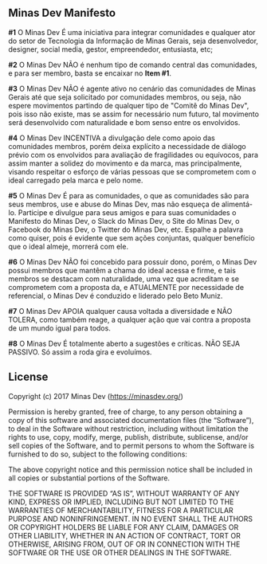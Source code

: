 ## Minas Dev Manifesto

**#1** O Minas Dev É uma iniciativa para integrar comunidades e qualquer ator do setor de Tecnologia da Informação de Minas Gerais, seja desenvolvedor, designer, social media, gestor, empreendedor, entusiasta, etc;

**#2** O Minas Dev NÃO é nenhum tipo de comando central das comunidades, e para ser membro, basta se encaixar no **Item #1**.

**#3** O Minas Dev NÃO é agente ativo no cenário das comunidades de Minas Gerais até que seja solicitado por comunidades membros, ou seja, não espere movimentos partindo de qualquer tipo de "Comitê do Minas Dev", pois isso não existe, mas se assim for necessário num futuro, tal movimento será desenvolvido com naturalidade e bom senso entre os envolvidos.

**#4** O Minas Dev INCENTIVA a divulgação dele como apoio das comunidades membros, porém deixa explícito a necessidade de diálogo prévio com os envolvidos para avaliação de fragilidades ou equívocos, para assim manter a solidez do movimento e da marca, mas principalmente, visando respeitar o esforço de várias pessoas que se comprometem com o ideal carregado pela marca e pelo nome.

**#5** O Minas Dev É para as comunidades, o que as comunidades são para seus membros, use e abuse do Minas Dev, mas não esqueça de alimentá-lo. Participe e divulgue para seus amigos e para suas comunidades o Manifesto do Minas Dev, o Slack do Minas Dev, o Site do Minas Dev, o Facebook do Minas Dev, o Twitter do Minas Dev, etc. Espalhe a palavra como quiser, pois é evidente que sem ações conjuntas, qualquer benefício que o ideal almeje, morrerá com ele.

**#6** O Minas Dev NÃO foi concebido para possuir dono, porém, o Minas Dev possui membros que mantêm a chama do ideal acessa e firme, e tais membros se destacam com naturalidade, uma vez que acreditam e se comprometem com a proposta da, e ATUALMENTE por necessidade de referencial, o Minas Dev é conduzido e liderado pelo Beto Muniz.

**#7** O Minas Dev APOIA qualquer causa voltada a diversidade e NÃO TOLERA, como também reage, a qualquer ação que vai contra a proposta de um mundo igual para todos.

**#8** O Minas Dev É totalmente aberto a sugestões e críticas. NÃO SEJA PASSIVO. Só assim a roda gira e evoluímos.

## License

Copyright (c) 2017 Minas Dev (https://minasdev.org/)

Permission is hereby granted, free of charge, to any person obtaining a copy of this software and associated documentation files (the “Software”), to deal in the Software without restriction, including without limitation the rights to use, copy, modify, merge, publish, distribute, sublicense, and/or sell copies of the Software, and to permit persons to whom the Software is furnished to do so, subject to the following conditions:

The above copyright notice and this permission notice shall be included in all copies or substantial portions of the Software.

THE SOFTWARE IS PROVIDED “AS IS”, WITHOUT WARRANTY OF ANY KIND, EXPRESS OR IMPLIED, INCLUDING BUT NOT LIMITED TO THE WARRANTIES OF MERCHANTABILITY, FITNESS FOR A PARTICULAR PURPOSE AND NONINFRINGEMENT. IN NO EVENT SHALL THE AUTHORS OR COPYRIGHT HOLDERS BE LIABLE FOR ANY CLAIM, DAMAGES OR OTHER LIABILITY, WHETHER IN AN ACTION OF CONTRACT, TORT OR OTHERWISE, ARISING FROM, OUT OF OR IN CONNECTION WITH THE SOFTWARE OR THE USE OR OTHER DEALINGS IN THE SOFTWARE.
